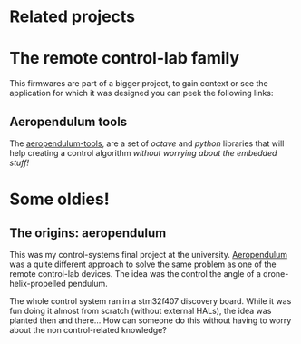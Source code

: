 # Related projects

# The remote control-lab family

This firmwares are part of a bigger project, to gain context or see the application for which it was designed you can peek the following links:

## Aeropendulum tools

The [aeropendulum-tools](https://github.com/MarcoMiretti/aeropendulum-tools), are a set of _octave_ and _python_ libraries that will help creating a control algorithm _without worrying about the embedded stuff!_

# Some oldies!

## The origins: aeropendulum

This was my control-systems final project at the university. [Aeropendulum](https://github.com/MarcoMiretti/aeropendulum) was a quite different approach to solve the same problem as one of the remote control-lab devices. The idea was the control the angle of a drone-helix-propelled pendulum.

The whole control system ran in a stm32f407 discovery board. While it was fun doing it almost from scratch (without external HALs), the idea was planted then and there... How can someone do this without having to worry about the non control-related knowledge?

